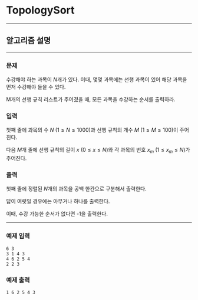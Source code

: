 # TopologySort
---
## 알고리즘 설명

---
### 문제
수강해야 하는 과목이 $N$개가 있다. 이때, 몇몇 과목에는 선행 과목이 있어 해당 과목을 먼저 수강해야 들을 수 있다.

M개의 선행 규칙 리스트가 주어졌을 때, 모든 과목을 수강하는 순서를 출력하라.

### 입력
첫째 줄에 과목의 수 $N$ $(1 \leq N \leq 1000)$과 선행 규칙의 개수 $M$ $(1 \leq M \leq 100)$이 주어진다.

다음 $M$개 줄에 선행 규칙의 길이 $x$ $(0 \leq x \leq N)$와 각 과목의 번호 $x_m$ $(1 \leq x_m \leq N)$가 주어진다.

### 출력
첫째 줄에 정렬된 $N$개의 과목을 공백 한칸으로 구분해서 출력한다.

답이 여럿일 경우에는 아무거나 하나를 출력한다.

이때, 수강 가능한 순서가 없다면 -1을 출력한다.

---
### 예제 입력
```
6 3
3 1 4 3
4 6 2 5 4
2 2 3
```

### 예제 출력
```
1 6 2 5 4 3
```